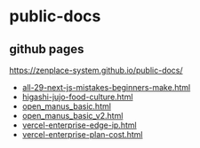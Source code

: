 # public-docs

## github pages
https://zenplace-system.github.io/public-docs/

<!-- BEGIN DOCS LIST -->
- [all-29-next-js-mistakes-beginners-make.html](./docs/all-29-next-js-mistakes-beginners-make.html)
- [higashi-jujo-food-culture.html](./docs/higashi-jujo-food-culture.html)
- [open_manus_basic.html](./docs/open_manus_basic.html)
- [open_manus_basic_v2.html](./docs/open_manus_basic_v2.html)
- [vercel-enterprise-edge-ip.html](./docs/vercel-enterprise-edge-ip.html)
- [vercel-enterprise-plan-cost.html](./docs/vercel-enterprise-plan-cost.html)
<!-- END DOCS LIST -->
